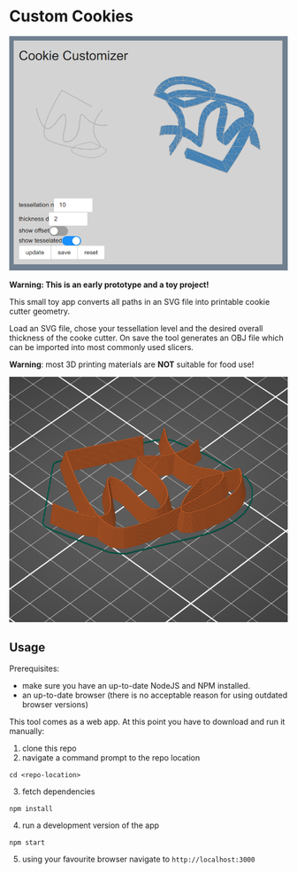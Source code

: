 # Custom Cookies

![screenshot](docs/screenshot.png)

**Warning: This is an early prototype and a toy project!**

This small toy app converts all paths in an SVG file into printable cookie cutter geometry.

Load an SVG file, chose your tessellation level and the desired overall thickness of 
the cooke cutter. On save the tool generates an OBJ file which can be imported into
most commonly used slicers.

**Warning**: most 3D printing materials are **NOT** suitable for food use!

![sliced geometry](docs/sliced_geometry.png)

## Usage

Prerequisites: 
- make sure you have an up-to-date NodeJS and NPM installed.
- an up-to-date browser (there is no acceptable reason for using outdated browser versions)

This tool comes as a web app. At this point you have to download and run it manually:

1. clone this repo
2. navigate a command prompt to the repo location
```shell
cd <repo-location>
```
3. fetch dependencies
```shell
npm install
```
4. run a development version of the app
```shell
npm start
```
5. using your favourite browser navigate to `http://localhost:3000`
